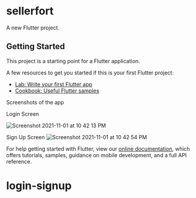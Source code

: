 # sellerfort

A new Flutter project.

## Getting Started

This project is a starting point for a Flutter application.

A few resources to get you started if this is your first Flutter project:

- [Lab: Write your first Flutter app](https://flutter.dev/docs/get-started/codelab)
- [Cookbook: Useful Flutter samples](https://flutter.dev/docs/cookbook)


Screenshots of the app


Login Screen

![Screenshot 2021-11-01 at 10 42 13 PM](https://user-images.githubusercontent.com/42440349/139716043-96c01c3c-9214-4e99-88be-d13402bdab08.png)



Sign Up Screen
![Screenshot 2021-11-01 at 10 42 54 PM](https://user-images.githubusercontent.com/42440349/139716087-07b418dd-eea5-490b-a449-520531c79e79.png)








For help getting started with Flutter, view our
[online documentation](https://flutter.dev/docs), which offers tutorials,
samples, guidance on mobile development, and a full API reference.
# login-signup
